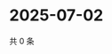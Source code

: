 # 2025-07-02

共 0 条

<!-- BEGIN ZHIHUQUESTIONS -->
<!-- 最后更新时间 Wed Jul 02 2025 16:16:32 GMT+0800 (China Standard Time) -->

<!-- END ZHIHUQUESTIONS -->
